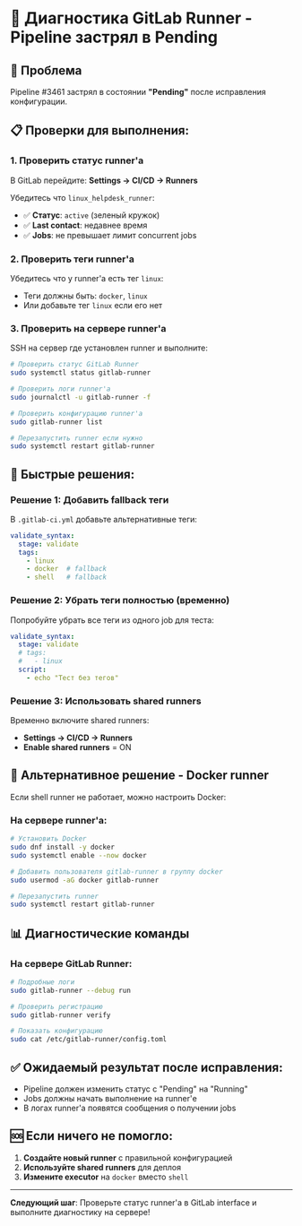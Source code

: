 # 🔧 Диагностика GitLab Runner - Pipeline застрял в Pending

## 🚨 Проблема
Pipeline #3461 застрял в состоянии **"Pending"** после исправления конфигурации.

## 📋 Проверки для выполнения:

### 1. Проверить статус runner'а
В GitLab перейдите: **Settings → CI/CD → Runners**

Убедитесь что `linux_helpdesk_runner`:
- ✅ **Статус**: `active` (зеленый кружок)
- ✅ **Last contact**: недавнее время
- ✅ **Jobs**: не превышает лимит concurrent jobs

### 2. Проверить теги runner'а
Убедитесь что у runner'а есть тег `linux`:
- Теги должны быть: `docker`, `linux`
- Или добавьте тег `linux` если его нет

### 3. Проверить на сервере runner'а
SSH на сервер где установлен runner и выполните:

```bash
# Проверить статус GitLab Runner
sudo systemctl status gitlab-runner

# Проверить логи runner'а
sudo journalctl -u gitlab-runner -f

# Проверить конфигурацию runner'а
sudo gitlab-runner list

# Перезапустить runner если нужно
sudo systemctl restart gitlab-runner
```

## 🔧 Быстрые решения:

### Решение 1: Добавить fallback теги
В `.gitlab-ci.yml` добавьте альтернативные теги:

```yaml
validate_syntax:
  stage: validate
  tags:
    - linux
    - docker  # fallback
    - shell   # fallback
```

### Решение 2: Убрать теги полностью (временно)
Попробуйте убрать все теги из одного job для теста:

```yaml
validate_syntax:
  stage: validate
  # tags:
  #   - linux
  script:
    - echo "Тест без тегов"
```

### Решение 3: Использовать shared runners
Временно включите shared runners:
- **Settings → CI/CD → Runners**
- **Enable shared runners** = ON

## 🚀 Альтернативное решение - Docker runner

Если shell runner не работает, можно настроить Docker:

### На сервере runner'а:
```bash
# Установить Docker
sudo dnf install -y docker
sudo systemctl enable --now docker

# Добавить пользователя gitlab-runner в группу docker
sudo usermod -aG docker gitlab-runner

# Перезапустить runner
sudo systemctl restart gitlab-runner
```

## 📊 Диагностические команды

### На сервере GitLab Runner:
```bash
# Подробные логи
sudo gitlab-runner --debug run

# Проверить регистрацию
sudo gitlab-runner verify

# Показать конфигурацию
sudo cat /etc/gitlab-runner/config.toml
```

## ✅ Ожидаемый результат после исправления:
- Pipeline должен изменить статус с "Pending" на "Running"
- Jobs должны начать выполнение на runner'е
- В логах runner'а появятся сообщения о получении jobs

## 🆘 Если ничего не помогло:
1. **Создайте новый runner** с правильной конфигурацией
2. **Используйте shared runners** для деплоя
3. **Измените executor** на `docker` вместо `shell`

---

**Следующий шаг**: Проверьте статус runner'а в GitLab interface и выполните диагностику на сервере!
